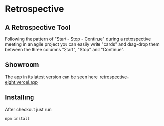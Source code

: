 # Retrospective


## A Retrospective Tool

Following the pattern of "Start - Stop - Continue" during a retrospective meeting in an agile project you can easily write "cards" and drag-drop them between the three columns "Start", "Stop" and "Continue".

## Showroom

The app in its latest version can be seen here: [retrospective-eight.vercel.app](https://retrospective-eight.vercel.app/)

## Installing

After checkout just run
```bash
npm install
```
